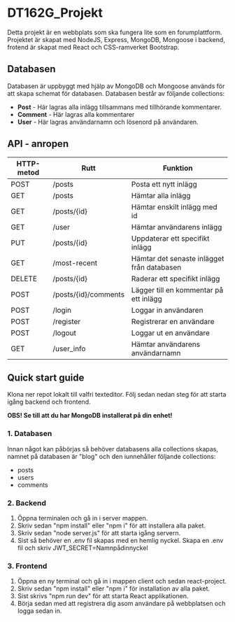 # DT162G_Projekt

Detta projekt är en webbplats som ska fungera lite som en forumplattform. Projektet är skapat med NodeJS, Express, MongoDB, Mongoose i backend, frotend är skapat med React och CSS-ramverket Bootstrap. 

## Databasen
Databasen är uppbyggt med hjälp av MongoDB och Mongoose används för att skapa schemat för databasen. Databasen består av följande collections: 
* **Post** - Här lagras alla inlägg tillsammans med tillhörande kommentarer.
* **Comment** - Här lagras alla kommentarer
* **User** - Här lagras användarnamn och lösenord på användaren.

## API - anropen

| HTTP-metod  | Rutt      | Funktion        |
|-------------|-----------|-----------------|
|POST         | /posts    | Posta ett nytt inlägg |
|GET          | /posts    | Hämtar alla inlägg |
|GET          | /posts/{id}| Hämtar enskilt inlägg med id |
|GET          | /user     | Hämtar användarens inlägg |
|PUT          | /posts/{id} | Uppdaterar ett specifikt inlägg |
|GET          | /most-recent | Hämtar det senaste inlägget från databasen |
|DELETE       | /posts/{id}| Raderar ett specifikt inlägg|
|POST         | /posts/{id}/comments | Lägger till en kommentar på ett inlägg|
|POST         | /login     | Loggar in användaren |
|POST         | /register  | Registrerar en användare |
|POST         | /logout    | Loggar ut en användare |
|GET          | /user_info | Hämtar användarens användarnamn |

## Quick start guide
Klona ner repot lokalt till valfri texteditor. Följ sedan nedan steg för att starta igång backend och frontend. 

**OBS! Se till att du har MongoDB installerat på din enhet!**

### 1. Databasen
Innan något kan påbörjas så behöver databasens alla collections skapas, namnet på databasen är "blog" och den iunnehåller följande collections: 
* posts
* users
* comments

### 2. Backend
1. Öppna terminalen och gå in i server mappen.
2. Skriv sedan "npm install" eller "npm i" för att installera alla paket.
3. Skriv sedan "node server.js" för att starta igång servern.
4. Sist så behöver en .env fil skapas med en hemlig nyckel. Skapa en .env fil och skriv JWT_SECRET=Namnpådinnyckel

### 3. Frontend
1. Öppna en ny terminal och gå in i mappen client och sedan react-project.
2. Skriv sedan "npm install" eller "npm i" för installation av alla paket.
3. Sist skrivs "npm run dev" för att starta React applikationen.
4. Börja sedan med att registrera dig asom användare på webbplatsen och logga sedan in. 




